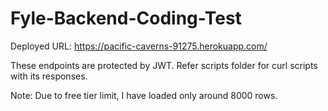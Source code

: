 # Fyle-Backend-Coding-Test

Deployed URL: https://pacific-caverns-91275.herokuapp.com/

These endpoints are protected by JWT.
Refer scripts folder for curl scripts with its responses.

Note: Due to free tier limit, I have loaded only around 8000 rows.
